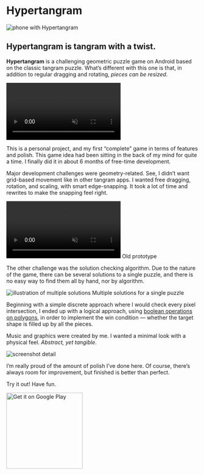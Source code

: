 <!--{
	"template": "work",
	"data": "projects_byid.hypertangram"
}-->


# Hypertangram

<span class="d3d"><span class="mockup-phone">![phone with Hypertangram](../img/hypertangram_1.jpg)
<span class="phone-body"></span>
</span></span>

## Hypertangram is tangram with a twist.

**Hypertangram** is a challenging geometric puzzle game on Android based on the classic tangram puzzle. What’s different with this one is that, in addition to regular dragging and rotating, *pieces can be resized*.

<video muted autoplay loop>
	<source src="../video/hypertangram_2.webm">
	<source src="../video/hypertangram_2.mp4">
	<a href="../video/hypertangram_2.mp4">Demo video</a>
</video>

This is a personal project, and my first “complete” game in terms of features and polish. This game idea had been sitting in the back of my mind for quite a time. I finally did it in about 6 months of free-time development.

Major development challenges were geometry-related. See, I didn’t want grid-based movement like in other tangram apps. I wanted free dragging, rotation, and scaling, with smart edge-snapping. It took a lot of time and rewrites to make the snapping feel right.

<span>
	<video muted autoplay loop>
		<source src="../video/hypertangram_3.webm">
		<source src="../video/hypertangram_3.mp4">
		<a href="../video/hypertangram_3.mp4">Video of old development version</a>
	</video>
	<span class="caption">Old prototype</span>
</span>

The other challenge was the solution checking algorithm. Due to the nature of the game, there can be several solutions to a single puzzle, and there is no easy way to find them all by hand, nor by algorithm.

![illustration of multiple solutions](../img/ht_solutions.jpg)
<span class="caption">Multiple solutions for a single puzzle</span>

Beginning with a simple discrete approach where I would check every pixel intersection, I ended up with a logical approach, using [boolean operations on polygons](https://en.wikipedia.org/wiki/Boolean_operations_on_polygons), in order to implement the win condition &mdash; whether the target shape is filled up by all the pieces.

Music and graphics were created by me. I wanted a minimal look with a physical feel. *Abstract, yet tangible*.

![screenshot detail](../img/hypertangram_4.jpg)

I’m really proud of the amount of polish I’ve done here. Of course, there’s always room for improvement, but finished is better than perfect.

Try it out! Have fun.

<a class="anchor-plain" href="https://play.google.com/store/apps/details?id=com.kalabasagames.hypertangram&pcampaignid=MKT-Other-global-all-co-prtnr-py-PartBadge-Mar2515-1"><img class="media-plain" width="200px" alt="Get it on Google Play" src="https://play.google.com/intl/en_gb/badges/images/generic/en_badge_web_generic.png"/></a>
